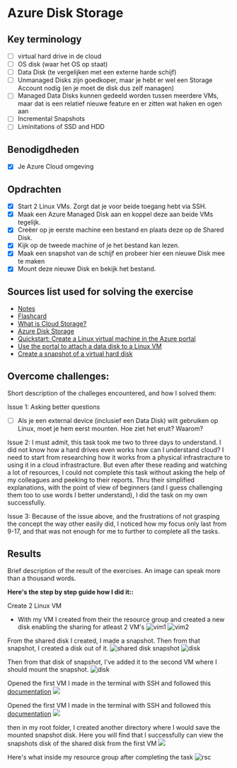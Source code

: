 # Azure Disk Storage

## Key terminology

- [ ] virtual hard drive in de cloud
- [ ] OS disk (waar het OS op staat)
- [ ] Data Disk (te vergelijken met een externe harde schijf)
- [ ] Unmanaged Disks zijn goedkoper, maar je hebt er wel een Storage Account nodig (en je moet de disk dus zelf managen)
- [ ] Managed Data Disks kunnen gedeeld worden tussen meerdere VMs, maar dat is een relatief nieuwe feature en er zitten wat haken en ogen aan
- [ ] Incremental Snapshots
- [ ] Liminitations of SSD and HDD

## Benodigdheden

- [x] Je Azure Cloud omgeving

## Opdrachten

- [x] Start 2 Linux VMs. Zorgt dat je voor beide toegang hebt via SSH.
- [x] Maak een Azure Managed Disk aan en koppel deze aan beide VMs tegelijk.
- [x] Creëer op je eerste machine een bestand en plaats deze op de Shared Disk.
- [x] Kijk op de tweede machine of je het bestand kan lezen.
- [x] Maak een snapshot van de schijf en probeer hier een nieuwe Disk mee te maken
- [x] Mount deze nieuwe Disk en bekijk het bestand.

## Sources list used for solving the exercise

- [Notes](https://drive.google.com/drive/folders/1OtQ_wYxGEuVkk2XZKPJAU1GY6BQS7u8k)
- [Flashcard]()
- [What is Cloud Storage?](https://www.youtube.com/watch?v=O-XBhVv2pgE)
- [Azure Disk Storage](https://www.javatpoint.com/azure-disk-storage)
- [Quickstart: Create a Linux virtual machine in the Azure portal](https://learn.microsoft.com/en-us/azure/virtual-machines/linux/quick-create-portal?tabs=ubuntu)
- [Use the portal to attach a data disk to a Linux VM](https://learn.microsoft.com/en-us/azure/virtual-machines/linux/attach-disk-portal?tabs=ubuntu)
- [Create a snapshot of a virtual hard disk](https://learn.microsoft.com/en-us/azure/virtual-machines/snapshot-copy-managed-disk?tabs=cli)

## Overcome challenges:

Short description of the challeges encountered, and how I solved them:

Issue 1: Asking better questions

- [ ] Als je een external device (inclusief een Data Disk) wilt gebruiken op Linux, moet je hem eerst mounten. Hoe ziet het eruit? Waarom?

Issue 2: I must admit, this task took me two to three days to understand. I did not know how a hard drives even works how can I understand cloud? I need to start from researching how it works from a physical infrastracture to using it in a cloud infrastracture. But even after these reading and watching a lot of resources, I could not complete this task without asking the help of my colleagues and peeking to their reports. Thru their simplified explanations, with the point of view of beginners (and I guess challenging them too to use words I better understand), I did the task on my own successfully.

Issue 3: Because of the issue above, and the frustrations of not grasping the concept the way other easily did, I noticed how my focus only last from 9-17, and that was not enough for me to further to complete all the tasks.

## Results

Brief description of the result of the exercises. An image can speak more than a thousand words.

**Here's the step by step guide how I did it::**

Create 2 Linux VM
- With my VM I created from their the resource group and created a new disk enabling the sharing for atleast 2 VM's
![vim1](https://github.com/techgrounds/techgrounds-anj-dtmr/blob/main/00_includes/week-4-includes/az-07-vim1.png)
![vim2](https://github.com/techgrounds/techgrounds-anj-dtmr/blob/main/00_includes/week-4-includes/az-07-vim2.png)


From the shared disk I created, I made a snapshot. Then from that snapshot, I created a disk out of it.
![shared disk snapshot](https://github.com/techgrounds/techgrounds-anj-dtmr/blob/main/00_includes/week-4-includes/az-07-snapshot.png)
![disk](https://github.com/techgrounds/techgrounds-anj-dtmr/blob/main/00_includes/week-4-includes/az-07-snapshot-disk.png)

Then from that disk of snapshot, I've added it to the second VM where I should mount the snapshot.
![disk](https://github.com/techgrounds/techgrounds-anj-dtmr/blob/main/00_includes/week-4-includes/az-07-vim2-disk.png)

Opened the first VM I made in the terminal with SSH and followed this [documentation](https://learn.microsoft.com/en-us/azure/virtual-machines/linux/attach-disk-portal?tabs=ubuntu)
![](https://github.com/techgrounds/techgrounds-anj-dtmr/blob/main/00_includes/week-4-includes/az-07-vim1-start.png)

Opened the first VM I made in the terminal with SSH and followed this [documentation](https://learn.microsoft.com/en-us/azure/virtual-machines/linux/attach-disk-portal?tabs=ubuntu) 
![](https://github.com/techgrounds/techgrounds-anj-dtmr/blob/main/00_includes/week-4-includes/az-07-vim2-start.png)

then in my root folder, I created another directory where I would save the mounted snapshot disk. Here you will find that I successfully can view the snapshots disk of the shared disk from the first VM
![](https://github.com/techgrounds/techgrounds-anj-dtmr/blob/main/00_includes/week-4-includes/az-07-vim2-result.png)

Here's what inside my resource group after completing the task
![rsc](https://github.com/techgrounds/techgrounds-anj-dtmr/blob/main/00_includes/week-4-includes/az-07-resource-grp.png)
